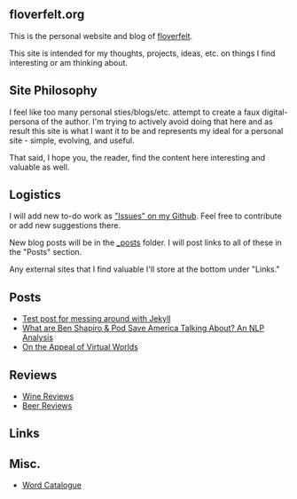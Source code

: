 ## floverfelt.org

This is the personal website and blog of [floverfelt](https://floverfelt.org).

This site is intended for my thoughts, projects, ideas, etc. on things I find interesting or am thinking about.

## Site Philosophy

I feel like too many personal sties/blogs/etc. attempt to create a faux digital-persona of the author. I'm trying to actively avoid doing that here and as result this site is what I want it to be and represents my ideal for a personal site - simple, evolving, and useful.

That said, I hope you, the reader, find the content here interesting and valuable as well.

## Logistics

I will add new to-do work as ["Issues" on my Github](https://github.com/floverfelt/floverfelt.github.io/issues). Feel free to contribute or add new suggestions there.

New blog posts will be in the [\_posts](https://github.com/floverfelt/floverfelt.github.io/tree/master/_posts) folder. I will post links to all of these in the "Posts" section.

Any external sites that I find valuable I'll store at the bottom under "Links."

## Posts

* [Test post for messing around with Jekyll](https://floverfelt.org/posts/test-post-please-ignore)
* [What are Ben Shapiro & Pod Save America Talking About? An NLP Analysis](https://floverfelt.org/posts/podcast-nlp-analysis)
* [On the Appeal of Virtual Worlds](https://floverfelt.org/posts/virtual-worlds)

## Reviews

* [Wine Reviews](https://floverfelt.org/posts/wine-reviews)
* [Beer Reviews](https://floverfelt.org/posts/beer-reviews)

## Links

## Misc.

* [Word Catalogue](https://floverfelt.org/posts/words)
